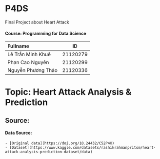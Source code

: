 # P4DS
Final Project about Heart Attack

#### Course: Programming for Data Science
| Fullname                | ID      |
|:------------------    |:--------: |
| Lê Trần Minh Khuê     | 21120279  |
| Phan Cao Nguyên       | 21120299  |
| Nguyễn Phương    Thảo | 21120336  |

# Topic: Heart Attack Analysis & Prediction
## Source:
#### Data Source: 
    - [Original data](https://doi.org/10.24432/C52P4X)
    - [Dataset](https://www.kaggle.com/datasets/rashikrahmanpritom/heart-attack-analysis-prediction-dataset/data)

